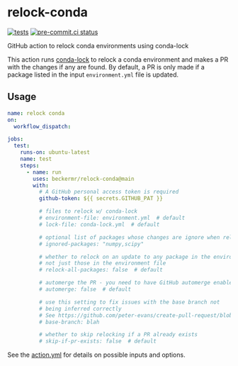 # relock-conda
[![tests](https://github.com/beckermr/relock-conda/actions/workflows/tests.yml/badge.svg)](https://github.com/beckermr/relock-conda/actions/workflows/tests.yml) [![pre-commit.ci status](https://results.pre-commit.ci/badge/github/beckermr/relock-conda/main.svg)](https://results.pre-commit.ci/latest/github/beckermr/relock-conda/main)

GitHub action to relock conda environments using conda-lock

This action runs [conda-lock](https://github.com/conda/conda-lock) to relock a conda environment and makes a PR
with the changes if any are found. By default, a PR is only made if a package listed in the input `environment.yml`
file is updated.

## Usage

```yaml
name: relock conda
on:
  workflow_dispatch:

jobs:
  test:
    runs-on: ubuntu-latest
    name: test
    steps:
      - name: run
        uses: beckermr/relock-conda@main
        with:
          # A GitHub personal access token is required
          github-token: ${{ secrets.GITHUB_PAT }}

          # files to relock w/ conda-lock
          # environment-file: environment.yml  # default
          # lock-file: conda-lock.yml  # default

          # optional list of packages whose changes are ignore when relocking
          # ignored-packages: "numpy,scipy"

          # whether to relock on an update to any package in the environment,
          # not just those in the environment file
          # relock-all-packages: false  # default

          # automerge the PR - you need to have GitHub automerge enabled
          # automerge: false  # default

          # use this setting to fix issues with the base branch not
          # being inferred correctly
          # See https://github.com/peter-evans/create-pull-request/blob/main/docs/concepts-guidelines.md#events-which-checkout-a-commit
          # base-branch: blah

          # whether to skip relocking if a PR already exists
          # skip-if-pr-exists: false  # default
```

See the [action.yml](action.yml) for details on possible inputs and options.
